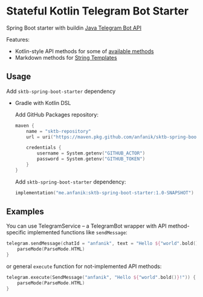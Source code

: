 # Stateful Kotlin Telegram Bot Starter

Spring Boot starter with buildin [Java Telegram Bot API](https://github.com/pengrad/java-telegram-bot-api)

Features:
* Kotlin-style API methods for some of [available methods](https://core.telegram.org/bots/api#available-methods)
* Markdown methods for [String Templates](https://kotlinlang.org/docs/strings.html#string-templates)

## Usage
Add `sktb-spring-boot-starter` dependency

* Gradle with Kotlin DSL

  Add GitHub Packages repository:
    ```kotlin
    maven {
        name = "sktb-repository"
        url = uri("https://maven.pkg.github.com/anfanik/sktb-spring-boot-starter")

        credentials {
            username = System.getenv("GITHUB_ACTOR")
            password = System.getenv("GITHUB_TOKEN")
        }
    }
    ```

  Add `sktb-spring-boot-starter` dependency:
    ```kotlin
    implementation("me.anfanik:sktb-spring-boot-starter:1.0-SNAPSHOT")
    ```

## Examples

You can use TelegramService – a TelegramBot wrapper with API method-specific implemented functions like `sendMessage`:

```kotlin
telegram.sendMessage(chatId = "anfanik", text = "Hello ${"world".bold()}!") {
    parseMode(ParseMode.HTML)
}
```

or general `execute` function for not-implemented API methods:

```kotlin
telegram.execute(SendMessage("anfanik", "Hello ${"world".bold()}!")) {
    parseMode(ParseMode.HTML)
}
```